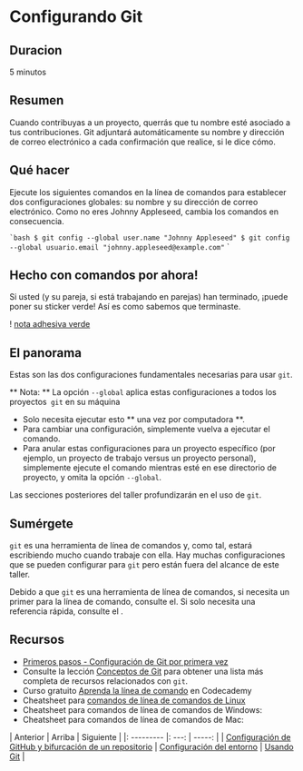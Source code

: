 <!-- comienza la sección de título generado automáticamente -->
# Configurando Git
<!-- fin de la sección autogenerada -->


## Duracion

5 minutos


## Resumen

Cuando contribuyas a un proyecto, querrás que tu nombre esté asociado a tus contribuciones. Git adjuntará automáticamente su nombre y dirección de correo electrónico a cada confirmación que realice, si le dice cómo.


## Qué hacer

Ejecute los siguientes comandos en la línea de comandos para establecer dos configuraciones globales: su nombre y su dirección de correo electrónico. Como no eres Johnny Appleseed, cambia los comandos en consecuencia.

`` `bash
$ git config --global user.name "Johnny Appleseed"
$ git config --global usuario.email "johnny.appleseed@example.com"
`` `

## Hecho con comandos por ahora!

Si usted (y su pareja, si está trabajando en parejas) han terminado, ¡puede poner su sticker verde! Así es como sabemos que terminaste.

! [nota adhesiva verde](images/Sticky-Note-02-Green-300px.png)

## El panorama

Estas son las dos configuraciones fundamentales necesarias para usar `git`.

** Nota: ** La opción `--global` aplica estas configuraciones a todos los proyectos` git` en su máquina
* Solo necesita ejecutar esto ** una vez por computadora **.
* Para cambiar una configuración, simplemente vuelva a ejecutar el comando.
* Para anular estas configuraciones para un proyecto específico (por ejemplo, un proyecto de trabajo versus un proyecto personal), simplemente ejecute el comando mientras esté en ese directorio de proyecto, y omita la opción `--global`.

Las secciones posteriores del taller profundizarán en el uso de `git`.

## Sumérgete

`git` es una herramienta de línea de comandos y, como tal, estará escribiendo mucho cuando trabaje con ella. Hay muchas configuraciones que se pueden configurar para `git` pero están fuera del alcance de este taller.

Debido a que `git` es una herramienta de línea de comandos, si necesita un primer para la línea de comando, consulte el. Si solo necesita una referencia rápida, consulte el .


## Recursos

* [Primeros pasos - Configuración de Git por primera vez](https://git-scm.com/book/en/v2/Getting-Started-First-Time-Git-Setup)
* Consulte la lección [Conceptos de Git](./git_concepts.md) para obtener una lista más completa de recursos relacionados con `git`.
* Curso gratuito [Aprenda la línea de comando](https://www.codecademy.com/learn/learn-the-command-line) en Codecademy
* Cheatsheet para [comandos de línea de comandos de Linux](https://itsfoss.com/linux-commands-cheat-sheets/)
* Cheatsheet para comandos de línea de comandos de Windows:
* Cheatsheet para comandos de línea de comandos de Mac:

<!-- comience la sección de enlaces de navegación generados automáticamente -->
| Anterior | Arriba | Siguiente |
|: --------- |: ---: | -----: |
| [Configuración de GitHub y bifurcación de un repositorio](./github_setup.md) | [Configuración del entorno](./environment_Resumen.md) | [Usando Git](./git_Resumen.md) |
<!-- fin de la sección autogenerada -->